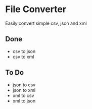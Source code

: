 # File Converter
Easily convert simple csv, json and xml

## Done
* csv to json
* csv to xml

## To Do
* json to csv
* json to xml
* xml to csv
* xml to json
